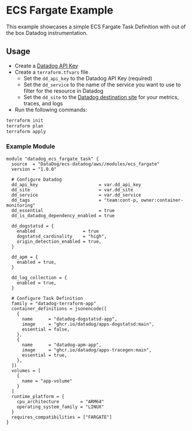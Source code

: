 # ECS Fargate Example

This example showcases a simple ECS Fargate Task Definition with out of the box Datadog instrumentation.

## Usage

* Create a [Datadog API Key](https://app.datadoghq.com/organization-settings/api-keys)
* Create a `terraform.tfvars` file
  * Set the `dd_api_key` to the Datadog API Key (required)
  * Set the `dd_service` to the name of the service you want to use to filter for the resource in Datadog
  * Set the `dd_site` to the [Datadog destination site](https://docs.datadoghq.com/getting_started/site/) for your metrics, traces, and logs
* Run the following commands:

```bash
terraform init
terraform plan
terraform apply
```

### Example Module

```hcl
module "datadog_ecs_fargate_task" {
  source  = "DataDog/ecs-datadog/aws//modules/ecs_fargate"
  version = "1.0.0"

  # Configure Datadog
  dd_api_key                       = var.dd_api_key
  dd_site                          = var.dd_site
  dd_service                       = var.dd_service
  dd_tags                          = "team:cont-p, owner:container-monitoring"
  dd_essential                     = true
  dd_is_datadog_dependency_enabled = true

  dd_dogstatsd = {
    enabled                  = true
    dogstatsd_cardinality    = "high",
    origin_detection_enabled = true,
  }

  dd_apm = {
    enabled = true,
  }

  dd_log_collection = {
    enabled = true,
  }

  # Configure Task Definition
  family = "datadog-terraform-app"
  container_definitions = jsonencode([
    {
      name      = "datadog-dogstatsd-app",
      image     = "ghcr.io/datadog/apps-dogstatsd:main",
      essential = false,
    },
    {
      name      = "datadog-apm-app",
      image     = "ghcr.io/datadog/apps-tracegen:main",
      essential = true,
    },
  ])
  volumes = [
    {
      name = "app-volume"
    }
  ]
  runtime_platform = {
    cpu_architecture        = "ARM64"
    operating_system_family = "LINUX"
  }
  requires_compatibilities = ["FARGATE"]
}
```
